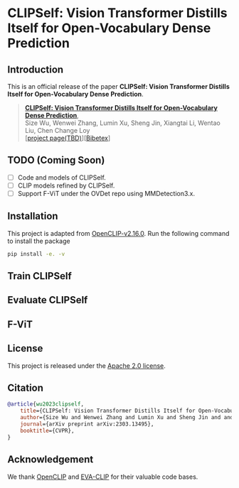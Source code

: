 # CLIPSelf: Vision Transformer Distills Itself for Open-Vocabulary Dense Prediction

## Introduction

This is an official release of the paper **CLIPSelf: Vision Transformer Distills Itself for Open-Vocabulary Dense Prediction**.

> [**CLIPSelf: Vision Transformer Distills Itself for Open-Vocabulary Dense Prediction**](https://arxiv.org/abs/2302.13996),            
> Size Wu, Wenwei Zhang, Lumin Xu, Sheng Jin, Xiangtai Li, Wentao Liu, Chen Change Loy            
> [[project page(TBD)](https://www.mmlab-ntu.com/)][[Bibetex](https://github.com/wusize/CLIPSelf#citation)]

## TODO (Coming Soon)
- [ ] Code and models of CLIPSelf.
- [ ] CLIP models refined by CLIPSelf.
- [ ] Support F-ViT under the OVDet repo using MMDetection3.x.

## Installation

This project is adapted from [OpenCLIP-v2.16.0](https://github.com/mlfoundations/open_clip/tree/v2.16.0). Run the
following command to install the package

```bash
pip install -e. -v
```
## Train CLIPSelf

## Evaluate CLIPSelf

## F-ViT


## License

This project is released under the [Apache 2.0 license](LICENSE).


## Citation

```bibtex
@article{wu2023clipself,
    title={CLIPSelf: Vision Transformer Distills Itself for Open-Vocabulary Dense Prediction},
    author={Size Wu and Wenwei Zhang and Lumin Xu and Sheng Jin and and Xiangtai Li and Wentao Liu and Chen Change Loy},
    journal={arXiv preprint arXiv:2303.13495},
    booktitle={CVPR},
}
```


## Acknowledgement

We thank [OpenCLIP](https://github.com/mlfoundations/open_clip/tree/v2.16.0) and 
[EVA-CLIP](https://github.com/baaivision/EVA/tree/master/EVA-CLIP) for their valuable code bases.